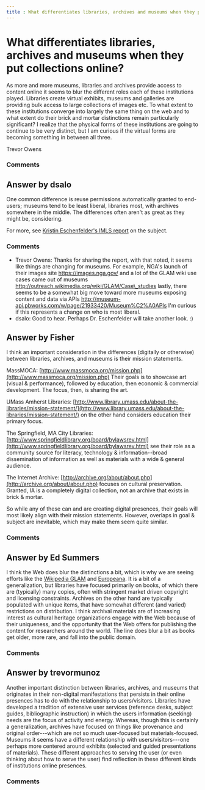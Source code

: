 ```yaml
---
title : What differentiates libraries, archives and museums when they put collections online?
---
```

What differentiates libraries, archives and museums when they put collections online?
=====================
As more and more museums, libraries and archives provide access to
content online it seems to blur the different roles each of these
institutions played. Libraries create virtual exhibits, museums and
galleries are providing bulk access to large collections of images etc.
To what extent to these institutions converge into largely the same
thing on the web and to what extent do their brick and mortar
distinctions remain particularly significant? I realize that the
physical forms of these institutions are going to continue to be very
distinct, but I am curious if the virtual forms are becoming something
in between all three.

Trevor Owens

### Comments ###


Answer by dsalo
----------------
One common difference is reuse permissions automatically granted to
end-users; museums tend to be least liberal, libraries most, with
archives somewhere in the middle. The differences often aren't as great
as they might be, considering.

For more, see [Kristin Eschenfelder's IMLS
report](http://digital.library.wisc.edu/1793/38251) on the subject.

### Comments ###
* Trevor Owens: Thanks for sharing the report, with that noted, it seems like things are
changing for museums. For example, NGA's launch of their images site
https://images.nga.gov/ and a lot of the GLAM wiki use cases came out of
museums http://outreach.wikimedia.org/wiki/GLAM/Case\_studies lastly,
there seems to be a somewhat big move toward more museums exposing
content and data via APIs
http://museum-api.pbworks.com/w/page/21933420/Museum%C2%A0APIs I'm
curious if this represents a change on who is most liberal.
* dsalo: Good to hear. Perhaps Dr. Eschenfelder will take another look. :)

Answer by Fisher
----------------
I think an important consideration in the differences (digitally or
otherwise) between libraries, archives, and museums is their mission
statements.

MassMOCA:
[http://www.massmoca.org/mission.php](http://www.massmoca.org/mission.php)
Their goals is to showcase art (visual & performance), followed by
education, then economic & commercial development. The focus, then, is
sharing the art.

UMass Amherst Libraries:
[http://www.library.umass.edu/about-the-libraries/mission-statement/](http://www.library.umass.edu/about-the-libraries/mission-statement/)
on the other hand considers education their primary focus.

The Springfield, MA City Libraries:
[http://www.springfieldlibrary.org/board/bylawsrev.html](http://www.springfieldlibrary.org/board/bylawsrev.html)
see their role as a community source for literacy, technology &
information--broad dissemination of information as well as materials
with a wide & general audience.

The Internet Archive:
[http://archive.org/about/about.php](http://archive.org/about/about.php)
focuses on cultural preservation. Granted, IA is a completely digital
collection, not an archive that exists in brick & mortar.

So while any of these can and are creating digital presences, their
goals will most likely align with their mission statements. However,
overlaps in goal & subject are inevitable, which may make them seem
quite similar.

### Comments ###

Answer by Ed Summers
----------------
I think the Web does blur the distinctions a bit, which is why we are
seeing efforts like the [Wikipedia
GLAM](http://en.wikipedia.org/wiki/Wikipedia%3aGLAM) and
[Europeana](http://pro.europeana.eu/web/guest/about/network/members). It
is a bit of a generalization, but libraries have focused primarily on
books, of which there are (typically) many copies, often with stringent
market driven copyright and licensing constraints. Archives on the other
hand are typically populated with unique items, that have somewhat
different (and varied) restrictions on distribution. I think archival
materials are of increasing interest as cultural heritage organizations
engage with the Web because of their uniqueness, and the opportunity
that the Web offers for publishing the content for researchers around
the world. The line does blur a bit as books get older, more rare, and
fall into the public domain.

### Comments ###

Answer by trevormunoz
----------------
Another important distinction between libraries, archives, and museums
that originates in their non-digital manifestations that persists in
their online presences has to do with the relationship to
users/visitors. Libraries have developed a tradition of extensive user
services (reference desks, subject guides, bibliographic instruction) in
which the users information (seeking) needs are the focus of activity
and energy. Whereas, though this is certainly a generalization, archives
have focused on things like provenance and original order---which are
not so much user-focused but materials-focused. Museums it seems have a
different relationship with users/visitors---one perhaps more centered
around exhibits (selected and guided presentations of materials). These
different approaches to serving the user (or even thinking about how to
serve the user) find reflection in these different kinds of institutions
online presences.

### Comments ###

